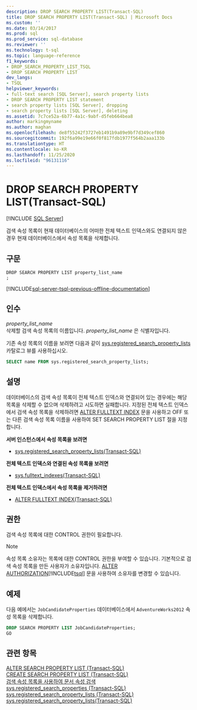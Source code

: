 ```yaml
---
description: DROP SEARCH PROPERTY LIST(Transact-SQL)
title: DROP SEARCH PROPERTY LIST(Transact-SQL) | Microsoft Docs
ms.custom: ''
ms.date: 03/14/2017
ms.prod: sql
ms.prod_service: sql-database
ms.reviewer: ''
ms.technology: t-sql
ms.topic: language-reference
f1_keywords:
- DROP_SEARCH_PROPERTY_LIST_TSQL
- DROP SEARCH PROPERTY LIST
dev_langs:
- TSQL
helpviewer_keywords:
- full-text search [SQL Server], search property lists
- DROP SEARCH PROPERTY LIST statement
- search property lists [SQL Server], dropping
- search property lists [SQL Server], deleting
ms.assetid: 7c7ce52a-6b77-4a1c-9abf-d5feb664bea8
author: markingmyname
ms.author: maghan
ms.openlocfilehash: de8f55242f3727eb1491b9a89e9bf7d349cef860
ms.sourcegitcommit: 192f6a99e19e66f0f817fdb1977f564b2aaa133b
ms.translationtype: HT
ms.contentlocale: ko-KR
ms.lasthandoff: 11/25/2020
ms.locfileid: "96131116"
---
```

# <a name="drop-search-property-list-transact-sql"></a>DROP SEARCH PROPERTY LIST(Transact-SQL)
[!INCLUDE [SQL Server](../../includes/applies-to-version/sqlserver.md)]

  검색 속성 목록이 현재 데이터베이스의 어떠한 전체 텍스트 인덱스와도 연결되지 않은 경우 현재 데이터베이스에서 속성 목록을 삭제합니다.  
  
## <a name="syntax"></a>구문  
  
```syntaxsql
DROP SEARCH PROPERTY LIST property_list_name  
;  
```  
  
[!INCLUDE[sql-server-tsql-previous-offline-documentation](../../includes/sql-server-tsql-previous-offline-documentation.md)]

## <a name="arguments"></a>인수
 *property_list_name*  
 삭제할 검색 속성 목록의 이름입니다. *property_list_name* 은 식별자입니다.  
  
 기존 속성 목록의 이름을 보려면 다음과 같이 [sys.registered_search_property_lists](../../relational-databases/system-catalog-views/sys-registered-search-property-lists-transact-sql.md) 카탈로그 뷰를 사용하십시오.  
  
```sql  
SELECT name FROM sys.registered_search_property_lists;  
```  
  
## <a name="remarks"></a>설명  
 데이터베이스의 검색 속성 목록이 전체 텍스트 인덱스와 연결되어 있는 경우에는 해당 목록을 삭제할 수 없으며 삭제하려고 시도하면 실패합니다. 지정된 전체 텍스트 인덱스에서 검색 속성 목록을 삭제하려면 [ALTER FULLTEXT INDEX](../../t-sql/statements/alter-fulltext-index-transact-sql.md) 문을 사용하고 OFF 또는 다른 검색 속성 목록 이름을 사용하여 SET SEARCH PROPERTY LIST 절을 지정합니다.  
  
 **서버 인스턴스에서 속성 목록을 보려면**  
  
-   [sys.registered_search_property_lists&#40;Transact-SQL&#41;](../../relational-databases/system-catalog-views/sys-registered-search-property-lists-transact-sql.md)  
  
 **전체 텍스트 인덱스와 연결된 속성 목록을 보려면**  
  
-   [sys.fulltext_indexes&#40;Transact-SQL&#41;](../../relational-databases/system-catalog-views/sys-fulltext-indexes-transact-sql.md)  
  
 **전체 텍스트 인덱스에서 속성 목록을 제거하려면**  
  
-   [ALTER FULLTEXT INDEX&#40;Transact-SQL&#41;](../../t-sql/statements/alter-fulltext-index-transact-sql.md)  
  
##  <a name="permissions"></a><a name="Permissions"></a> 권한  
 검색 속성 목록에 대한 CONTROL 권한이 필요합니다.  
  
> [!NOTE]  
>  속성 목록 소유자는 목록에 대한 CONTROL 권한을 부여할 수 있습니다. 기본적으로 검색 속성 목록을 만든 사용자가 소유자입니다. [ALTER AUTHORIZATION](../../t-sql/statements/alter-authorization-transact-sql.md)[!INCLUDE[tsql](../../includes/tsql-md.md)] 문을 사용하여 소유자를 변경할 수 있습니다.  
  
## <a name="examples"></a>예제  
 다음 예에서는 `JobCandidateProperties` 데이터베이스에서 `AdventureWorks2012` 속성 목록을 삭제합니다.  
  
```sql  
DROP SEARCH PROPERTY LIST JobCandidateProperties;  
GO  
```  
  
## <a name="see-also"></a>관련 항목  
 [ALTER SEARCH PROPERTY LIST &#40;Transact-SQL&#41;](../../t-sql/statements/alter-search-property-list-transact-sql.md)   
 [CREATE SEARCH PROPERTY LIST &#40;Transact-SQL&#41;](../../t-sql/statements/create-search-property-list-transact-sql.md)   
 [검색 속성 목록을 사용하여 문서 속성 검색](../../relational-databases/search/search-document-properties-with-search-property-lists.md)   
 [sys.registered_search_properties &#40;Transact-SQL&#41;](../../relational-databases/system-catalog-views/sys-registered-search-properties-transact-sql.md)   
 [sys.registered_search_property_lists &#40;Transact-SQL&#41;](../../relational-databases/system-catalog-views/sys-registered-search-property-lists-transact-sql.md)   
 [sys.registered_search_property_lists&#40;Transact-SQL&#41;](../../relational-databases/system-catalog-views/sys-registered-search-property-lists-transact-sql.md)  
  
  
